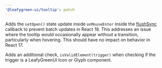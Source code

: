 ```yaml
---
'@leafygreen-ui/tooltip': patch
---
```


Adds the `setOpen()` state update inside `onMouseEnter` inside the [flushSync](https://react.dev/reference/react-dom/flushSync) callback to prevent batch updates in React 18. This addresses an issue where the tooltip would occasionally appear without a transition, particularly when hovering. This should have no impact on behavior in React 17.

Adds an additional check, `isValidElement(trigger)` when checking if the trigger is a LeafyGreenUI Icon or Glyph component.